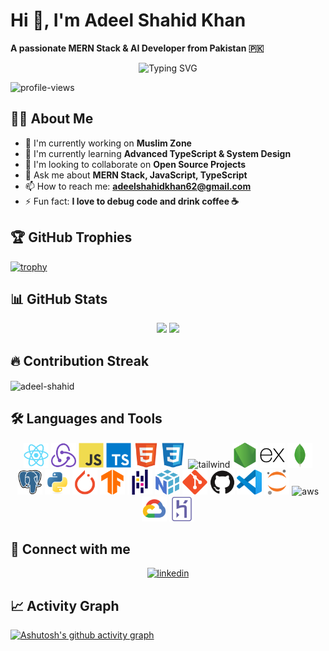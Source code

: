 # Hi 👋, I'm Adeel Shahid Khan
**A passionate MERN Stack & AI Developer from Pakistan 🇵🇰**

<div align="center">
  <img src="https://readme-typing-svg.herokuapp.com?font=Fira+Code&pause=1000&width=435&lines=Full+Stack+Developer;MERN+Stack+Enthusiast;Always+learning+new+things" alt="Typing SVG" />
</div>

<p>
  <img src="https://komarev.com/ghpvc/?username=adeel-shahid&label=Profile%20views&color=0e75b6&style=flat" alt="profile-views" />
</p>

## 👨‍💻 About Me
- 🔭 I'm currently working on **Muslim Zone**
- 🌱 I'm currently learning **Advanced TypeScript & System Design**
- 👯 I'm looking to collaborate on **Open Source Projects**
- 💬 Ask me about **MERN Stack, JavaScript, TypeScript**
- 📫 How to reach me: **adeelshahidkhan62@gmail.com**
- ⚡ Fun fact: **I love to debug code and drink coffee ☕**

## 🏆 GitHub Trophies
[![trophy](https://github-profile-trophy.vercel.app/?username=adeel-shahid&column=7)](https://github.com/ryo-ma/github-profile-trophy)

## 📊 GitHub Stats
<p align="center">
  <img height="180em" src="https://github-readme-stats.vercel.app/api?username=adeel-shahid&show_icons=true&theme=light"/>
  <img height="180em" src="https://github-readme-stats.vercel.app/api/top-langs/?username=adeel-shahid&layout=compact&theme=light"/>
</p>

## 🔥 Contribution Streak
<p><img  align="center" src="https://github-readme-streak-stats.herokuapp.com/?user=adeel-shahid" alt="adeel-shahid"/></p>

## 🛠️ Languages and Tools
<p align="center">

<!-- Frontend -->
<img src="https://raw.githubusercontent.com/devicons/devicon/master/icons/react/react-original.svg" alt="react" width="40" height="40"/>
<img src="https://raw.githubusercontent.com/devicons/devicon/master/icons/redux/redux-original.svg" alt="redux" width="40" height="40"/>
<img src="https://raw.githubusercontent.com/devicons/devicon/master/icons/javascript/javascript-original.svg" alt="javascript" width="40" height="40"/>
<img src="https://raw.githubusercontent.com/devicons/devicon/master/icons/typescript/typescript-original.svg" alt="typescript" width="40" height="40"/>
<img src="https://raw.githubusercontent.com/devicons/devicon/master/icons/html5/html5-original.svg" alt="html5" width="40" height="40"/>
<img src="https://raw.githubusercontent.com/devicons/devicon/master/icons/css3/css3-original.svg" alt="css3" width="40" height="40"/>
<img src="https://www.vectorlogo.zone/logos/tailwindcss/tailwindcss-icon.svg" alt="tailwind" width="40" height="40"/>

<!-- Backend -->
<img src="https://raw.githubusercontent.com/devicons/devicon/master/icons/nodejs/nodejs-original.svg" alt="nodejs" width="40" height="40"/>
<img src="https://raw.githubusercontent.com/devicons/devicon/master/icons/express/express-original.svg" alt="express" width="40" height="40"/>
<img src="https://raw.githubusercontent.com/devicons/devicon/master/icons/mongodb/mongodb-original.svg" alt="mongodb" width="40" height="40"/>
<img src="https://raw.githubusercontent.com/devicons/devicon/master/icons/postgresql/postgresql-original.svg" alt="postgresql" width="40" height="40"/>

<!-- AI/ML Technologies -->
<img src="https://raw.githubusercontent.com/devicons/devicon/master/icons/python/python-original.svg" alt="python" width="40" height="40"/>
<img src="https://raw.githubusercontent.com/devicons/devicon/master/icons/pytorch/pytorch-original.svg" alt="pytorch" width="40" height="40"/>
<img src="https://raw.githubusercontent.com/devicons/devicon/master/icons/tensorflow/tensorflow-original.svg" alt="tensorflow" width="40" height="40"/>
<img src="https://raw.githubusercontent.com/devicons/devicon/master/icons/pandas/pandas-original.svg" alt="pandas" width="40" height="40"/>
<img src="https://raw.githubusercontent.com/devicons/devicon/master/icons/numpy/numpy-original.svg" alt="numpy" width="40" height="40"/>

<!-- Development Tools -->
<img src="https://raw.githubusercontent.com/devicons/devicon/master/icons/git/git-original.svg" alt="git" width="40" height="40"/>
<img src="https://raw.githubusercontent.com/devicons/devicon/master/icons/github/github-original.svg" alt="github" width="40" height="40"/>
<img src="https://raw.githubusercontent.com/devicons/devicon/master/icons/vscode/vscode-original.svg" alt="vscode" width="40" height="40"/>
<img src="https://raw.githubusercontent.com/devicons/devicon/master/icons/jupyter/jupyter-original.svg" alt="jupyter" width="40" height="40"/>

<!-- Cloud Platforms -->

<img src="https://skillicons.dev/icons?i=aws" alt="aws" width="40" height="40"/>
<img src="https://raw.githubusercontent.com/devicons/devicon/master/icons/googlecloud/googlecloud-original.svg" alt="gcp" width="40" height="40"/>
<img src="https://raw.githubusercontent.com/devicons/devicon/master/icons/heroku/heroku-original.svg" alt="heroku" width="40" height="40"/>

</p>

## 🤝 Connect with me
<p align="center">
  <a href="https://www.linkedin.com/in/adeel-shahid-khan-693b72288/" target="_blank">
    <img src="https://img.shields.io/badge/LinkedIn-0077B5?style=for-the-badge&logo=linkedin&logoColor=white" alt="linkedin"/>
  </a>
</p> 

## 📈 Activity Graph
[![Ashutosh's github activity graph](https://github-readme-activity-graph.vercel.app/graph?username=adeel-shahid&theme=react-dark)](https://github.com/ashutosh00710/github-readme-activity-graph)
